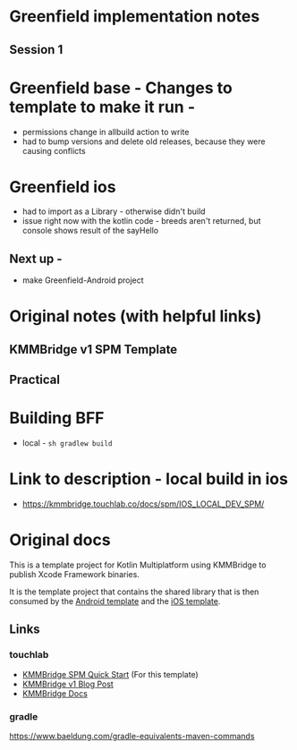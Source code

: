 # Greenfield implementation notes
## Session 1
# Greenfield base - Changes to template to make it run -
- permissions change in allbuild action to write
- had to bump versions and delete old releases, because they were causing conflicts

# Greenfield ios
- had to import as a Library - otherwise didn't build
- issue right now with the kotlin code - breeds aren't returned, but console shows result of the sayHello

## Next up -
- make Greenfield-Android project

# Original notes (with helpful links)
## KMMBridge v1 SPM Template

## Practical

# Building BFF
 - local - `sh gradlew build`

# Link to description - local build in ios

- https://kmmbridge.touchlab.co/docs/spm/IOS_LOCAL_DEV_SPM/

# Original docs 
This is a template project for Kotlin Multiplatform using KMMBridge to publish Xcode Framework binaries.

It is the template project that contains the shared library that is then consumed by the [Android template](https://github.com/touchlab/KMMBridgeSPMQuickStart-Android) and 
the [iOS template](https://github.com/touchlab/KMMBridgeSPMQuickStart-iOS). 

## Links

### touchlab
* [KMMBridge SPM Quick Start](https://touchlab.co/kmmbridge/spmquickstart) (For this template)
* [KMMBridge v1 Blog Post](https://touchlab.co/kmmbridge-v1)
* [KMMBridge Docs](https://touchlab.co/kmmbridge/)

### gradle
https://www.baeldung.com/gradle-equivalents-maven-commands